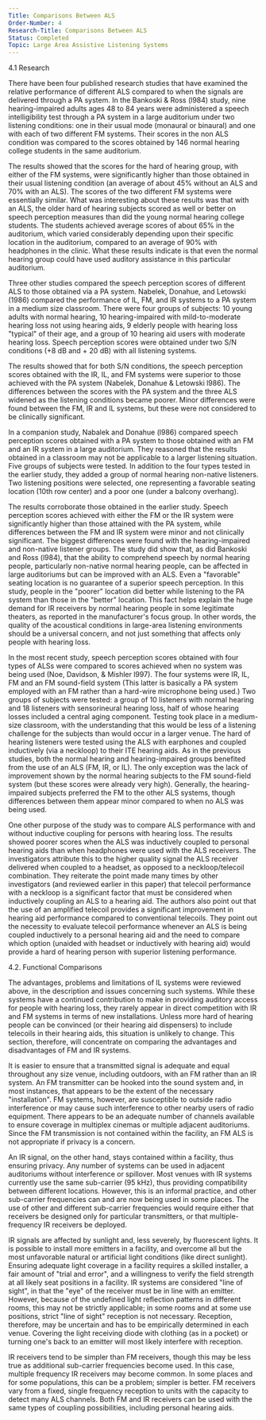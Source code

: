 ```yaml
---
Title: Comparisons Between ALS
Order-Number: 4
Research-Title: Comparisons Between ALS
Status: Completed
Topic: Large Area Assistive Listening Systems 
---
```


4.1 Research

There have been four published research studies that have examined the relative performance of different ALS compared to when the signals are delivered through a PA system. In the Bankoski & Ross (l984) study, nine hearing-impaired adults ages 48 to 84 years were administered a speech intelligibility test through a PA system in a large auditorium under two listening conditions: one in their usual mode (monaural or binaural) and one with each of two different FM systems. Their scores in the non ALS condition was compared to the scores obtained by 146 normal hearing college students in the same auditorium.

The results showed that the scores for the hard of hearing group, with either of the FM systems, were significantly higher than those obtained in their usual listening condition (an average of about 45% without an ALS and 70% with an ALS). The scores of the two different FM systems were essentially similar. What was interesting about these results was that with an ALS, the older hard of hearing subjects scored as well or better on speech perception measures than did the young normal hearing college students. The students achieved average scores of about 65% in the auditorium, which varied considerably depending upon their specific location in the auditorium, compared to an average of 90% with headphones in the clinic. What these results indicate is that even the normal hearing group could have used auditory assistance in this particular auditorium.

Three other studies compared the speech perception scores of different ALS to those obtained via a PA system. Nabelek, Donahue, and Letowski (1986) compared the performance of IL, FM, and IR systems to a PA system in a medium size classroom. There were four groups of subjects: 10 young adults with normal hearing, 10 hearing-impaired with mild-to-moderate hearing loss not using hearing aids, 9 elderly people with hearing loss "typical" of their age, and a group of 10 hearing aid users with moderate hearing loss. Speech perception scores were obtained under two S/N conditions (+8 dB and + 20 dB) with all listening systems.

The results showed that for both S/N conditions, the speech perception scores obtained with the IR, IL, and FM systems were superior to those achieved with the PA system (Nabelek, Donahue & Letowski l986). The differences between the scores with the PA system and the three ALS widened as the listening conditions became poorer. Minor differences were found between the FM, IR and IL systems, but these were not considered to be clinically significant.

In a companion study, Nabalek and Donahue (l986) compared speech perception scores obtained with a PA system to those obtained with an FM and an IR system in a large auditorium. They reasoned that the results obtained in a classroom may not be applicable to a larger listening situation. Five groups of subjects were tested. In addition to the four types tested in the earlier study, they added a group of normal hearing non-native listeners. Two listening positions were selected, one representing a favorable seating location (10th row center) and a poor one (under a balcony overhang).

The results corroborate those obtained in the earlier study. Speech perception scores achieved with either the FM or the IR system were significantly higher than those attained with the PA system, while differences between the FM and IR system were minor and not clinically significant. The biggest differences were found with the hearing-impaired and non-native listener groups. The study did show that, as did Bankoski and Ross (l984), that the ability to comprehend speech by normal hearing people, particularly non-native normal hearing people, can be affected in large auditoriums but can be improved with an ALS. Even a "favorable" seating location is no guarantee of a superior speech perception. In this study, people in the "poorer" location did better while listening to the PA system than those in the "better" location. This fact helps explain the huge demand for IR receivers by normal hearing people in some legitimate theaters, as reported in the manufacturer's focus group. In other words, the quality of the acoustical conditions in large-area listening environments should be a universal concern, and not just something that affects only people with hearing loss.

In the most recent study, speech perception scores obtained with four types of ALSs were compared to scores achieved when no system was being used (Noe, Davidson, & Mishler l997). The four systems were IR, IL, FM and an FM sound-field system (This latter is basically a PA system employed with an FM rather than a hard-wire microphone being used.) Two groups of subjects were tested: a group of 10 listeners with normal hearing and 18 listeners with sensorineural hearing loss, half of whose hearing losses included a central aging component. Testing took place in a medium-size classroom, with the understanding that this would be less of a listening challenge for the subjects than would occur in a larger venue. The hard of hearing listeners were tested using the ALS with earphones and coupled inductively (via a neckloop) to their ITE hearing aids. As in the previous studies, both the normal hearing and hearing-impaired groups benefited from the use of an ALS (FM, IR, or IL). The only exception was the lack of improvement shown by the normal hearing subjects to the FM sound-field system (but these scores were already very high). Generally, the hearing-impaired subjects preferred the FM to the other ALS systems, though differences between them appear minor compared to when no ALS was being used.

One other purpose of the study was to compare ALS performance with and without inductive coupling for persons with hearing loss. The results showed poorer scores when the ALS was inductively coupled to personal hearing aids than when headphones were used with the ALS receivers. The investigators attribute this to the higher quality signal the ALS receiver delivered when coupled to a headset, as opposed to a neckloop/telecoil combination. They reiterate the point made many times by other investigators (and reviewed earlier in this paper) that telecoil performance with a neckloop is a significant factor that must be considered when inductively coupling an ALS to a hearing aid. The authors also point out that the use of an amplified telecoil provides a significant improvement in hearing aid performance compared to conventional telecoils. They point out the necessity to evaluate telecoil performance whenever an ALS is being coupled inductively to a personal hearing aid and the need to compare which option (unaided with headset or inductively with hearing aid) would provide a hard of hearing person with superior listening performance.

4.2. Functional Comparisons

The advantages, problems and limitations of IL systems were reviewed above, in the description and issues concerning such systems. While these systems have a continued contribution to make in providing auditory access for people with hearing loss, they rarely appear in direct competition with IR and FM systems in terms of new installations. Unless more hard of hearing people can be convinced (or their hearing aid dispensers) to include telecoils in their hearing aids, this situation is unlikely to change. This section, therefore, will concentrate on comparing the advantages and disadvantages of FM and IR systems.

It is easier to ensure that a transmitted signal is adequate and equal throughout any size venue, including outdoors, with an FM rather than an IR system. An FM transmitter can be hooked into the sound system and, in most instances, that appears to be the extent of the necessary "installation". FM systems, however, are susceptible to outside radio interference or may cause such interference to other nearby users of radio equipment. There appears to be an adequate number of channels available to ensure coverage in multiplex cinemas or multiple adjacent auditoriums. Since the FM transmission is not contained within the facility, an FM ALS is not appropriate if privacy is a concern.

An IR signal, on the other hand, stays contained within a facility, thus ensuring privacy. Any number of systems can be used in adjacent auditoriums without interference or spillover. Most venues with IR systems currently use the same sub-carrier (95 kHz), thus providing compatibility between different locations. However, this is an informal practice, and other sub-carrier frequencies can and are now being used in some places. The use of other and different sub-carrier frequencies would require either that receivers be designed only for particular transmitters, or that multiple-frequency IR receivers be deployed.

IR signals are affected by sunlight and, less severely, by fluorescent lights. It is possible to install more emitters in a facility, and overcome all but the most unfavorable natural or artificial light conditions (like direct sunlight). Ensuring adequate light coverage in a facility requires a skilled installer, a fair amount of "trial and error", and a willingness to verify the field strength at all likely seat positions in a facility. IR systems are considered "line of sight", in that the "eye" of the receiver must be in line with an emitter. However, because of the undefined light reflection patterns in different rooms, this may not be strictly applicable; in some rooms and at some use positions, strict "line of sight" reception is not necessary. Reception, therefore, may be uncertain and has to be empirically determined in each venue. Covering the light receiving diode with clothing (as in a pocket) or turning one's back to an emitter will most likely interfere with reception.

IR receivers tend to be simpler than FM receivers, though this may be less true as additional sub-carrier frequencies become used. In this case, multiple frequency IR receivers may become common. In some places and for some populations, this can be a problem; simpler is better. FM receivers vary from a fixed, single frequency reception to units with the capacity to detect many ALS channels. Both FM and IR receivers can be used with the same types of coupling possibilities, including personal hearing aids.
